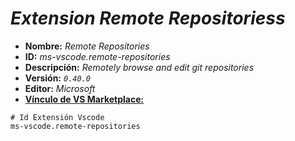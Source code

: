 <!-- Autor: Daniel Benjamin Perez Morales -->
<!-- GitHub: https://github.com/D4nitrix13 -->
<!-- GitLab: https://gitlab.com/D4nitrix13 -->
<!-- Correo electrónico: danielperezdev@proton.me -->

# ***Extension Remote Repositoriess***

- **Nombre:** *Remote Repositories*
- **ID:** *ms-vscode.remote-repositories*
- **Descripción:** *Remotely browse and edit git repositories*
- **Versión:** *`0.40.0`*
- **Editor:** *Microsoft*
- **[Vínculo de VS Marketplace:](https://marketplace.visualstudio.com/items?itemName=ms-vscode.remote-repositories "https://marketplace.visualstudio.com/items?itemName=ms-vscode.remote-repositories")**

```plaintext
# Id Extensión Vscode
ms-vscode.remote-repositories
```
